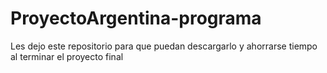 # ProyectoArgentina-programa
 Les dejo este repositorio para que puedan descargarlo y ahorrarse tiempo al terminar el proyecto final 

